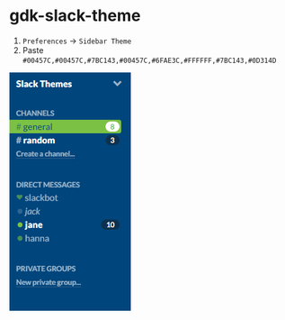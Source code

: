# gdk-slack-theme

1. `Preferences` → `Sidebar Theme`
2. Paste `#00457C,#00457C,#7BC143,#00457C,#6FAE3C,#FFFFFF,#7BC143,#0D314D`

![](preview.png)
